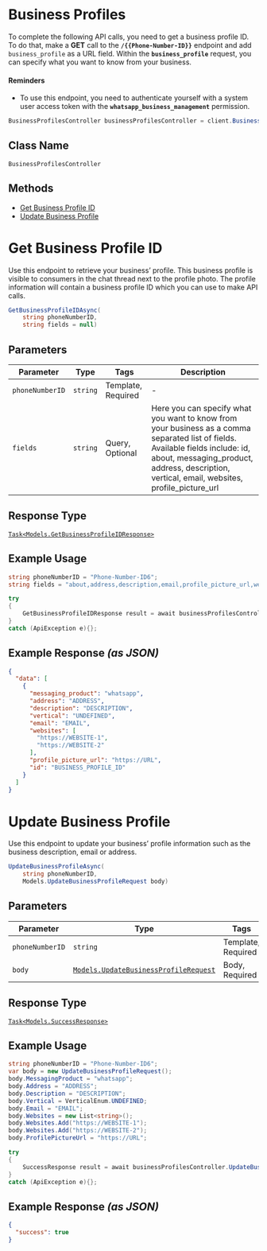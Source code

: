 # Business Profiles

To complete the following API calls, you need to get a business profile ID. To do that, make a **GET** call to the **`/{{Phone-Number-ID}}`** endpoint and add `business_profile` as a URL field. Within the **`business_profile`** request, you can specify what you want to know from your business.

#### Reminders

* To use this endpoint, you need to authenticate yourself with a system user access token with the **`whatsapp_business_management`** permission.

```csharp
BusinessProfilesController businessProfilesController = client.BusinessProfilesController;
```

## Class Name

`BusinessProfilesController`

## Methods

* [Get Business Profile ID](../../doc/controllers/business-profiles.md#get-business-profile-id)
* [Update Business Profile](../../doc/controllers/business-profiles.md#update-business-profile)


# Get Business Profile ID

Use this endpoint to retrieve your business’ profile. This business profile is visible to consumers in the chat thread next to the profile photo. The profile information will contain a business profile ID which you can use to make API calls.

```csharp
GetBusinessProfileIDAsync(
    string phoneNumberID,
    string fields = null)
```

## Parameters

| Parameter | Type | Tags | Description |
|  --- | --- | --- | --- |
| `phoneNumberID` | `string` | Template, Required | - |
| `fields` | `string` | Query, Optional | Here you can specify what you want to know from your business as a comma separated list of fields. Available fields include: id, about, messaging_product, address, description, vertical, email, websites, profile_picture_url |

## Response Type

[`Task<Models.GetBusinessProfileIDResponse>`](../../doc/models/get-business-profile-id-response.md)

## Example Usage

```csharp
string phoneNumberID = "Phone-Number-ID6";
string fields = "about,address,description,email,profile_picture_url,websites,vertical";

try
{
    GetBusinessProfileIDResponse result = await businessProfilesController.GetBusinessProfileIDAsync(phoneNumberID, fields);
}
catch (ApiException e){};
```

## Example Response *(as JSON)*

```json
{
  "data": [
    {
      "messaging_product": "whatsapp",
      "address": "ADDRESS",
      "description": "DESCRIPTION",
      "vertical": "UNDEFINED",
      "email": "EMAIL",
      "websites": [
        "https://WEBSITE-1",
        "https://WEBSITE-2"
      ],
      "profile_picture_url": "https://URL",
      "id": "BUSINESS_PROFILE_ID"
    }
  ]
}
```


# Update Business Profile

Use this endpoint to update your business’ profile information such as the business description, email or address.

```csharp
UpdateBusinessProfileAsync(
    string phoneNumberID,
    Models.UpdateBusinessProfileRequest body)
```

## Parameters

| Parameter | Type | Tags | Description |
|  --- | --- | --- | --- |
| `phoneNumberID` | `string` | Template, Required | - |
| `body` | [`Models.UpdateBusinessProfileRequest`](../../doc/models/update-business-profile-request.md) | Body, Required | - |

## Response Type

[`Task<Models.SuccessResponse>`](../../doc/models/success-response.md)

## Example Usage

```csharp
string phoneNumberID = "Phone-Number-ID6";
var body = new UpdateBusinessProfileRequest();
body.MessagingProduct = "whatsapp";
body.Address = "ADDRESS";
body.Description = "DESCRIPTION";
body.Vertical = VerticalEnum.UNDEFINED;
body.Email = "EMAIL";
body.Websites = new List<string>();
body.Websites.Add("https://WEBSITE-1");
body.Websites.Add("https://WEBSITE-2");
body.ProfilePictureUrl = "https://URL";

try
{
    SuccessResponse result = await businessProfilesController.UpdateBusinessProfileAsync(phoneNumberID, body);
}
catch (ApiException e){};
```

## Example Response *(as JSON)*

```json
{
  "success": true
}
```


